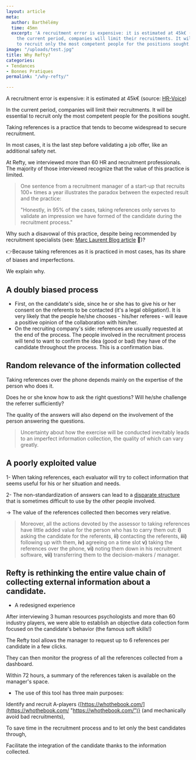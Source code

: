 ```yaml
---
layout: article
meta:
  author: Barthélémy
  time: 45mn
  excerpt: 'A recruitment error is expensive: it is estimated at 45k€ (source: HR-Voice)  In
    the current period, companies will limit their recruitments. It will be essential
    to recruit only the most competent people for the positions sought.'
image: "/uploads/test.jpg"
title: Why Refty?
categories:
- Tendances
- Bonnes Pratiques
permalink: "/why-refty/"

---
```

A recruitment error is expensive: it is estimated at 45k€ (source: [HR-Voice](https://www.hr-voice.com/recrutement/recrutement-rate-quel-est-le-cout-pour-lentreprise/2019/02/11/#:\~:text=Le%20co%C3%BBt%20d'un%20recrutement,la%20r%C3%A9mun%C3%A9ration%20de%20celui%2Dci.&text=Lorsque%20l'entreprise%20fait%20appel,annuel%20brut%20du%20candidat%20embauch%C3%A9.))

In the current period, companies will limit their recruitments. It will be essential to recruit only the most competent people for the positions sought.

Taking references is a practice that tends to become widespread to secure recruitment.

In most cases, it is the last step before validating a job offer, like an additional safety net.

At Refty, we interviewed more than 60 HR and recruitment professionals. The majority of those interviewed recognize that the value of this practice is limited.

> One sentence from a recruitment manager of a start-up that recruits 100+ times a year illustrates the paradox between the expected result and the practice:
>
> "Honestly, in 95% of the cases, taking references only serves to validate an impression we have formed of the candidate during the recruitment process."

Why such a disavowal of this practice, despite being recommended by recruitment specialists (see: [Marc Laurent Blog article](https://medium.com/@mrclrnt/part-6-taking-up-genuine-references-79b57dc4cf2e) 🤗)?

👉Because taking references as it is practiced in most cases, has its share of biases and imperfections.

We explain why.

## A doubly biased process

* First, on the candidate's side, since he or she has to give his or her consent on the referents to be contacted (it's a legal obligation!). It is very likely that the people he/she chooses - his/her referees - will leave a positive opinion of the collaboration with him/her.
* On the recruiting company's side: references are usually requested at the end of the process. The people involved in the recruitment process will tend to want to confirm the idea (good or bad) they have of the candidate throughout the process. This is a confirmation bias.

## Random relevance of the information collected

Taking references over the phone depends mainly on the expertise of the person who does it.

Does he or she know how to ask the right questions? Will he/she challenge the referrer sufficiently?

The quality of the answers will also depend on the involvement of the person answering the questions.

> Uncertainty about how the exercise will be conducted inevitably leads to an imperfect information collection, the quality of which can vary greatly.

## A poorly exploited value

1- When taking references, each evaluator will try to collect information that seems useful for his or her situation and needs.

2- The non-standardization of answers can lead to a [disparate structure](https://www.forbes.com/sites/alineholzwarth/2021/02/18/how-to-actually-hire-for-diversity/?sh=794a46b246f9) that is sometimes difficult to use by the other people involved.

→ The value of the references collected then becomes very relative.

> Moreover, all the actions devoted by the assessor to taking references have little added value for the person who has to carry them out: **i)** asking the candidate for the referents, **ii)** contacting the referents, **iii)** following up with them, **iv)** agreeing on a time slot **v)** taking the references over the phone, **vi)** noting them down in his recruitment software, **vii)** transferring them to the decision-makers / manager.

## Refty is rethinking the entire value chain of collecting external information about a candidate.

* A redesigned experience

After interviewing 3 human resources psychologists and more than 60 industry players, we were able to establish an objective data collection form focused on the candidate's behavior (the famous soft skills!)

The Refty tool allows the manager to request up to 6 references per candidate in a few clicks.

They can then monitor the progress of all the references collected from a dashboard.

Within 72 hours, a summary of the references taken is available on the manager's space.

* The use of this tool has three main purposes:

Identify and recruit A-players {[https://whothebook.com/](https://whothebook.com/ "https://whothebook.com/")} (and mechanically avoid bad recruitments),

To save time in the recruitment process and to let only the best candidates through,

Facilitate the integration of the candidate thanks to the information collected.